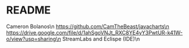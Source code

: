 # README
Cameron Bolanos\n
https://github.com/CamTheBeast/javacharts\n
https://drive.google.com/file/d/1ahSgoVNJt_RXC8YE4yY3PwtUR-k41W-o/view?usp=sharing\n
StreamLabs and Eclispe (IDE)\n
